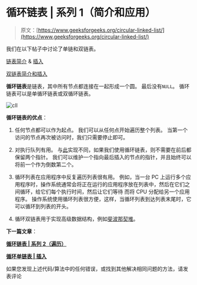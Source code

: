 # 循环链表 | 系列 1（简介和应用）

> 原文：[https://www.geeksforgeeks.org/circular-linked-list/](https://www.geeksforgeeks.org/circular-linked-list/)

我们在以下帖子中讨论了单链和双链表。

[链表简介](http://quiz.geeksforgeeks.org/linked-list-set-1-introduction/) & [插入](http://quiz.geeksforgeeks.org/linked-list-set-2-inserting-a-node/)

[双链表简介和插入](http://quiz.geeksforgeeks.org/doubly-linked-list/)

**循环链表**是链表，其中所有节点都连接在一起形成一个圆。 最后没有`NULL`。 循环链表可以是单循环链表或双循环链表。

![](img/ff7f30aebf5dc865587c7829dcf4233c.png "cll")

**循环链表的优点**：

1.  任何节点都可以作为起点。 我们可以从任何点开始遍历整个列表。 当第一个访问的节点再次被访问时，我们只需要停止即可。

2.  对执行队列有用。 与[此](http://quiz.geeksforgeeks.org/queue-set-2-linked-list-implementation/)实现不同，如果我们使用循环链表，则不需要在前后都保留两个指针。 我们可以维护一个指向最后插入的节点的指针，并且始终可以将前一个作为倒数第二个。

3.  循环列表在应用程序中反复遍历列表很有用。 例如，当一台 PC 上运行多个应用程序时，操作系统通常会将正在运行的应用程序放在列表中，然后在它们之间循环，给它们每个执行时间，然后让它们等待 而将 CPU 分配给另一个应用程序。 操作系统使用循环列表很方便，这样，当循环列表到达列表末尾时，它可以循环到列表的开头。

4.  循环双链表用于实现高级数据结构，例如[斐波那契堆](http://en.wikipedia.org/wiki/Fibonacci_heap)。

**下一篇文章**：

[**循环链表 | 系列 2（遍历）**](https://www.geeksforgeeks.org/circular-linked-list-set-2-traversal/)

[**循环单链表 | 插入**](https://www.geeksforgeeks.org/circular-singly-linked-list-insertion/)

如果您发现上述代码/算法中的任何错误，或找到其他解决相同问题的方法，请发表评论

